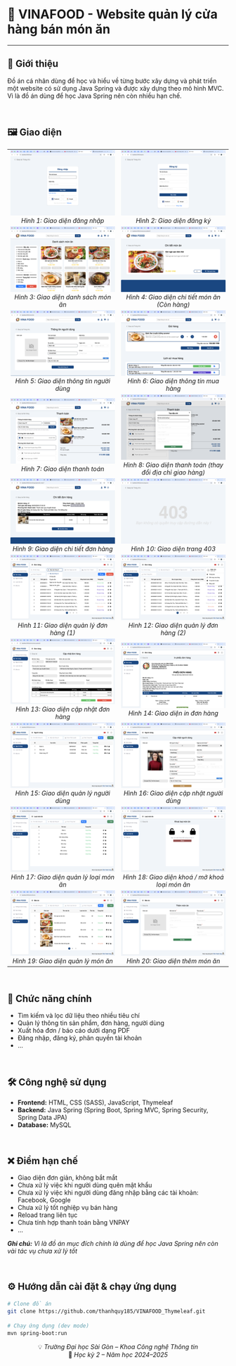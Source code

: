 # 🍴 VINAFOOD - Website quản lý cửa hàng bán món ăn

---

## 📌 Giới thiệu

Đồ án cá nhân dùng để học và hiểu về từng bước xây dựng và phát triển một website có sử dụng Java Spring và được xây dựng theo mô hình MVC. Vì là đồ án dùng để học Java Spring nên còn nhiều hạn chế.

<p><br></p>

## 🖼️ Giao diện

<table>
  <tr>
    <td width="50%" align="center">
      <img src="src/main/resources/static/assets/images/readme/login.png" alt="Giao diện đăng nhập" width="100%"/>
      <br>
      <em>Hình 1: Giao diện đăng nhập</em>
    </td>
    <td width="50%" align="center">
      <img src="src/main/resources/static/assets/images/readme/register.png" alt="Giao diện đăng ký" width="100%"/>
      <br>
      <em>Hình 2: Giao diện đăng ký</em>
    </td>
  </tr>
  <tr>
    <td width="50%" align="center">
      <img src="src/main/resources/static/assets/images/readme/client-products.png" alt="Giao diện danh sách món ăn" width="100%"/>
      <br>
      <em>Hình 3: Giao diện danh sách món ăn</em>
    </td>
    <td width="50%" align="center">
      <img src="src/main/resources/static/assets/images/readme/client-detail-product.png" alt="Giao diện chi tiết món ăn (Còn hàng)" width="100%"/>
      <br>
      <em>Hình 4: Giao diện chi tiết món ăn (Còn hàng)</em>
    </td>
  </tr>
  <tr>
    <td width="50%" align="center">
      <img src="src/main/resources/static/assets/images/readme/client-info.png" alt="Giao diện thông tin người dùng" width="100%"/>
      <br>
      <em>Hình 5: Giao diện thông tin người dùng</em>
    </td>
    <td width="50%" align="center">
      <img src="src/main/resources/static/assets/images/readme/client-cart.png" alt="Giao diện thông tin mua hàng" width="100%"/>
      <br>
      <em>Hình 6: Giao diện thông tin mua hàng</em>
    </td>
  </tr>
  <tr>
    <td width="50%" align="center">
      <img src="src/main/resources/static/assets/images/readme/client-payment-1.png" alt="Giao diện thanh toán" width="100%"/>
      <br>
      <em>Hình 7: Giao diện thanh toán</em>
    </td>
    <td width="50%" align="center">
      <img src="src/main/resources/static/assets/images/readme/client-payment-2.png" alt="Giao diện thanh toán (thay đổi địa chỉ giao hàng)" width="100%"/>
      <br>
      <em>Hình 8: Giao diện thanh toán (thay đổi địa chỉ giao hàng)</em>
    </td>
  </tr>
  <tr>
    <td width="50%" align="center">
      <img src="src/main/resources/static/assets/images/readme/client-detail-order.png" alt="Giao diện chi tiết đơn hàng" width="100%"/>
      <br>
      <em>Hình 9: Giao diện chi tiết đơn hàng</em>
    </td>
    <td width="50%" align="center">
      <img src="src/main/resources/static/assets/images/readme/403.png" alt="Giao diện trang 403" width="100%"/>
      <br>
      <em>Hình 10: Giao diện trang 403</em>
    </td>
  </tr>
  <tr>
    <td width="50%" align="center">
      <img src="src/main/resources/static/assets/images/readme/admin-orders-1.png" alt="Giao diện quản lý đơn hàng (1)" width="100%"/>
      <br>
      <em>Hình 11: Giao diện quản lý đơn hàng (1)</em>
    </td>
    <td width="50%" align="center">
      <img src="src/main/resources/static/assets/images/readme/admin-orders-2.png" alt="Giao diện quản lý đơn hàng (2)" width="100%"/>
      <br>
      <em>Hình 12: Giao diện quản lý đơn hàng (2)</em>
    </td>
  </tr>
  <tr>
    <td width="50%" align="center">
      <img src="src/main/resources/static/assets/images/readme/admin-update-order.png" alt="Giao diện cập nhật đơn hàng" width="100%"/>
      <br>
      <em>Hình 13: Giao diện cập nhật đơn hàng</em>
    </td>
    <td width="50%" align="center">
      <img src="src/main/resources/static/assets/images/readme/admin-print-order.png" alt="Giao diện in đơn hàng" width="100%"/>
      <br>
      <em>Hình 14: Giao diện in đơn hàng</em>
    </td>
  </tr>
  <tr>
    <td width="50%" align="center">
      <img src="src/main/resources/static/assets/images/readme/admin-users.png" alt="Giao diện quản lý người dùng" width="100%"/>
      <br>
      <em>Hình 15: Giao diện quản lý người dùng</em>
    </td>
    <td width="50%" align="center">
      <img src="src/main/resources/static/assets/images/readme/admin-update-user.png" alt="Giao diện cập nhật người dùng" width="100%"/>
      <br>
      <em>Hình 16: Giao diện cập nhật người dùng</em>
    </td>
  </tr>
  <tr>
    <td width="50%" align="center">
      <img src="src/main/resources/static/assets/images/readme/admin-categories.png" alt="Giao diện quản lý loại món ăn" width="100%"/>
      <br>
      <em>Hình 17: Giao diện quản lý loại món ăn</em>
    </td>
    <td width="50%" align="center">
      <img src="src/main/resources/static/assets/images/readme/admin-lock-category.png" alt="Giao diện khoá / mở khoá loại món ăn" width="100%"/>
      <br>
      <em>Hình 18: Giao diện khoá / mở khoá loại món ăn</em>
    </td>
  </tr>
  <tr>
    <td width="50%" align="center">
      <img src="src/main/resources/static/assets/images/readme/admin-foods.png" alt="Giao diện quản lý món ăn" width="100%"/>
      <br>
      <em>Hình 19: Giao diện quản lý món ăn</em>
    </td>
    <td width="50%" align="center">
      <img src="src/main/resources/static/assets/images/readme/admin-add-food.png" alt="Giao diện thêm món ăn" width="100%"/>
      <br>
      <em>Hình 20: Giao diện thêm món ăn</em>
    </td>
  </tr>
</table>

<p><br></p>

## 🚀 Chức năng chính

- Tìm kiếm và lọc dữ liệu theo nhiều tiêu chí
- Quản lý thông tin sản phẩm, đơn hàng, người dùng
- Xuất hóa đơn / báo cáo dưới dạng PDF
- Đăng nhập, đăng ký, phân quyền tài khoản
- ...

<p><br></p>

## 🛠️ Công nghệ sử dụng

- **Frontend:** HTML, CSS (SASS), JavaScript, Thymeleaf
- **Backend:** Java Spring (Spring Boot, Spring MVC, Spring Security, Spring Data JPA)
- **Database:** MySQL

<p><br></p>

## ❌ Điểm hạn chế

- Giao diện đơn giản, không bắt mắt
- Chưa xử lý việc khi người dùng quên mật khẩu
- Chưa xử lý việc khi người dùng đăng nhập bằng các tài khoản: Facebook, Google
- Chưa xử lý tốt nghiệp vụ bán hàng
- Reload trang liên tục
- Chưa tính hợp thanh toán bằng VNPAY
- ...

**_Ghi chú:_** _Vì là đồ án mục đích chính là dùng để học Java Spring nên còn vài tác vụ chưa xử lý tốt_

<p><br></p>

## ⚙️ Hướng dẫn cài đặt & chạy ứng dụng

```bash
# Clone đồ án
git clone https://github.com/thanhquy185/VINAFOOD_Thymeleaf.git

# Chạy ứng dụng (dev mode)
mvn spring-boot:run
```

<p align="center">
  💡 <em>Trường Đại học Sài Gòn – Khoa Công nghệ Thông tin</em>  
  <br>
  📆 <em>Học kỳ 2 – Năm học 2024–2025</em>
</p>
